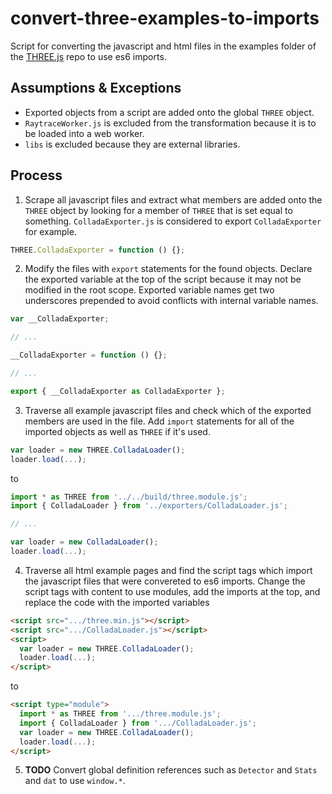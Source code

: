 # convert-three-examples-to-imports

Script for converting the javascript and html files in the examples folder of the [THREE.js](https://github.com/mrdoob/three.js) repo to use es6 imports.

## Assumptions & Exceptions

- Exported objects from a script are added onto the global `THREE` object.
- `RaytraceWorker.js` is excluded from the transformation because it is to be loaded into a web worker.
- `libs` is excluded because they are external libraries.

## Process

1. Scrape all javascript files and extract what members are added onto the `THREE` object by looking for a member of `THREE` that is set equal to something. `ColladaExporter.js` is considered to export `ColladaExporter` for example.

```js
THREE.ColladaExporter = function () {};
```

2. Modify the files with `export` statements for the found objects. Declare the exported variable at the top of the script because it may not be modified in the root scope. Exported variable names get two underscores prepended to avoid conflicts with internal variable names.

```js
var __ColladaExporter;

// ...

__ColladaExporter = function () {};

// ...

export { __ColladaExporter as ColladaExporter };
```

3. Traverse all example javascript files and check which of the exported members are used in the file. Add `import` statements for all of the imported objects as well as `THREE` if it's used.

```js
var loader = new THREE.ColladaLoader();
loader.load(...);
```

to

```js
import * as THREE from '../../build/three.module.js';
import { ColladaLoader } from '../exporters/ColladaLoader.js';

// ...

var loader = new ColladaLoader();
loader.load(...);
```

4. Traverse all html example pages and find the script tags which import the javascript files that were convereted to es6 imports. Change the script tags with content to use modules, add the imports at the top, and replace the code with the imported variables

```html
<script src=".../three.min.js"></script>
<script src=".../ColladaLoader.js"></script>
<script>
  var loader = new THREE.ColladaLoader();
  loader.load(...);
</script>
```

to 

```html
<script type="module">
  import * as THREE from '.../three.module.js';
  import { ColladaLoader } from '.../ColladaLoader.js';
  var loader = new THREE.ColladaLoader();
  loader.load(...);
</script>
```

5. **TODO** Convert global definition references such as `Detector` and `Stats` and `dat` to use `window.*`.
